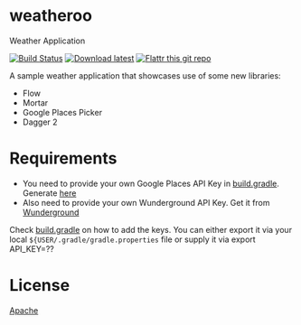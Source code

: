 # weatheroo
Weather Application

[![Build Status](https://travis-ci.org/creativepsyco/weatheroo.svg?branch=master)](https://travis-ci.org/creativepsyco/weatheroo)
[![Download latest](https://img.shields.io/badge/download-latest%20APK-green.svg)](./bin/app-debug.apk?raw=true)
[![Flattr this git repo](http://api.flattr.com/button/flattr-badge-large.png)](https://flattr.com/submit/auto?user_id=mohitkanwal&url=https://github.com/creativepsyco/weatheroo&title=Weatheroo&language=Java&tags=github&category=software)


A sample weather application that showcases use of some new libraries:
 * Flow
 * Mortar
 * Google Places Picker
 * Dagger 2

# Requirements
* You need to provide your own Google Places API Key in [build.gradle](./app/build.gradle). Generate [here](https://developers.google.com/places/android-api/signup)
* Also need to provide your own Wunderground API Key. Get it from [Wunderground](http://www.wunderground.com/weather/api/)

Check [build.gradle](./app/build.gradle) on how to add the keys. You can either export it via your local `${USER/.gradle/gradle.properties` file or supply it via export API_KEY=??

# License
[Apache](./LICENSE)
